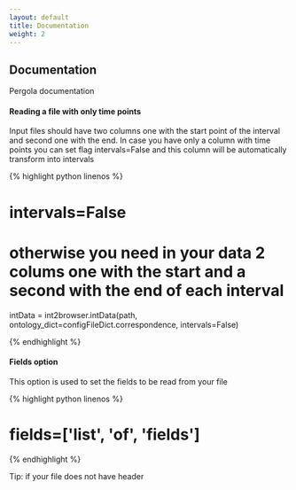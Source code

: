 ```yaml
---
layout: default
title: Documentation
weight: 2
---
```


## Documentation

Pergola documentation

#### Reading a file with only time points

Input files should have two columns one with the start point of the interval and second one with the end.
In case you have only a column with time points you can set flag intervals=False and this column will be 
automatically transform into intervals

{% highlight python linenos %}

# intervals=False 
# otherwise you need in your data 2 colums one with the start and a second with the end of each interval
intData = int2browser.intData(path, ontology_dict=configFileDict.correspondence, intervals=False)

{% endhighlight %}


#### Fields option

This option is used to set the fields to be read from your file  

{% highlight python linenos %}
# fields=['list', 'of', 'fields']

{% endhighlight %}

Tip: if your file does not have header 